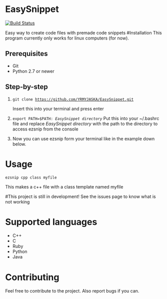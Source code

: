 # EasySnippet 
[![Build Status](https://travis-ci.com/YRMYJASKA/EasySnippet.svg?token=nmXsqUZD4nTpvKQmVwyc&branch=master)](https://travis-ci.com/YRMYJASKA/EasySnippet)

Easy way to create code files with premade code snippets
#Installation
This program currently only works for linux computers (for now).
## Prerequisites
* Git
* Python 2.7 or newer

## Step-by-step
1. <code>git clone https://github.com/YRMYJASKA/EasySnippet.git</code>

   Insert this into your terminal and press enter
2. <code>export PATH=$PATH: *EasySnippet directory*</code>
   Put this into your ~/.bashrc file and replace  *EasySnippet directory* with the path to the directory to access ezsnip from the console
3. Now you can use ezsnip form your terminal like in the example down below. 

# Usage
<code>ezsnip cpp class myfile</code>

This makes a c++ file with a class template named myfile

#This project is still in development!
See the issues page to know what is not working

# Supported languages

* C++
* C
* Ruby
* Python
* Java

# Contributing
Feel free to contribute to the project. Also report bugs if you can.
